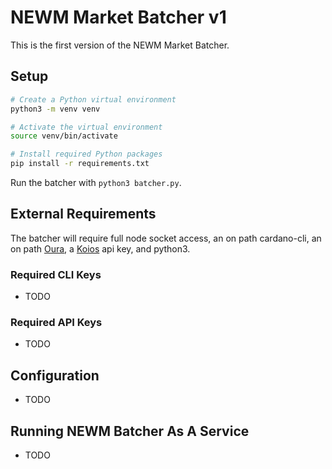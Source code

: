 # NEWM Market Batcher v1

This is the first version of the NEWM Market Batcher.

## Setup

```bash
# Create a Python virtual environment
python3 -m venv venv

# Activate the virtual environment
source venv/bin/activate

# Install required Python packages
pip install -r requirements.txt
```

Run the batcher with `python3 batcher.py`.

## External Requirements

The batcher will require full node socket access, an on path cardano-cli, an on path [Oura](https://github.com/txpipe/oura), a [Koios](https://koios.rest/) api key, and python3.

### Required CLI Keys

- TODO

### Required API Keys

- TODO

## Configuration

- TODO

## Running NEWM Batcher As A Service

- TODO